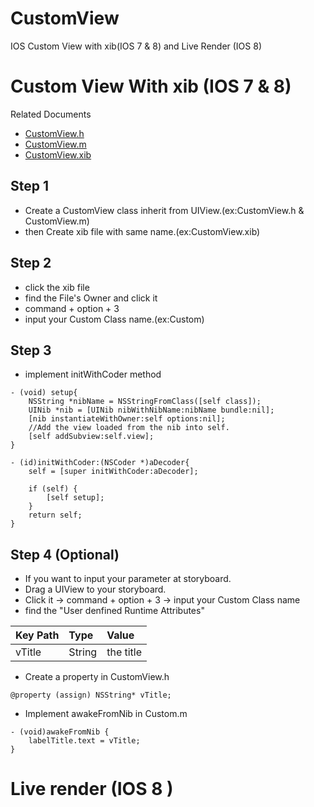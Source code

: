 CustomView
==========

IOS Custom View with xib(IOS 7 &amp; 8) and Live Render (IOS 8)

# Custom View With xib (IOS 7 &amp; 8)

Related Documents
 * [CustomView.h](CustomViewTest/TemplateView1.h)
 * [CustomView.m](CustomViewTest/TemplateView1.m)
 * [CustomView.xib](CustomViewTest/TemplateView1.xib)

## Step 1
 * Create a CustomView class inherit from UIView.(ex:CustomView.h & CustomView.m)
 * then Create xib file with same name.(ex:CustomView.xib)

## Step 2
 * click the xib file
 * find the File's Owner and click it
 * command + option + 3
 * input your Custom Class name.(ex:Custom)

## Step 3
 * implement initWithCoder method

<pre><code>- (void) setup{
    NSString *nibName = NSStringFromClass([self class]);
    UINib *nib = [UINib nibWithNibName:nibName bundle:nil];
    [nib instantiateWithOwner:self options:nil];
    //Add the view loaded from the nib into self.
    [self addSubview:self.view];
}

- (id)initWithCoder:(NSCoder *)aDecoder{
    self = [super initWithCoder:aDecoder];

    if (self) {
        [self setup];
    }
    return self;
}
</code></pre>

## Step 4 (Optional)
 * If you want to input your parameter at storyboard.
 * Drag a UIView to your storyboard.
 * Click it -> command + option + 3 -> input your Custom Class name
 * find the "User denfined Runtime Attributes"

| Key Path     | Type         | Value  |
| :------------ |:--------------|:-------|
|vTitle|String|the title|
 * Create a property in CustomView.h
<pre><code>@property (assign) NSString* vTitle;</code></pre>
 * Implement awakeFromNib in Custom.m
<pre><code>- (void)awakeFromNib {
    labelTitle.text = vTitle;
}</code></pre>

# Live render (IOS 8 )
